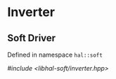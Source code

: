 # Inverter

## Soft Driver

Defined in namespace `hal::soft`

*#include <libhal-soft/inverter.hpp>*

```{doxygengroup} Inverter
```